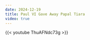 ```yaml
---
date: 2024-12-19
title: Paul VI Gave Away Papal Tiara
video: true
---
```



{{< youtube ThuAFNdc73g >}}
